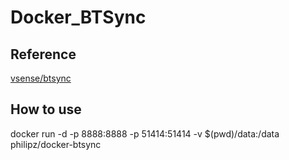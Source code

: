# Docker_BTSync
## Reference
[vsense/btsync](https://registry.hub.docker.com/u/vsense/btsync/)
## How to use
docker run -d -p 8888:8888 -p 51414:51414 -v $(pwd)/data:/data philipz/docker-btsync
